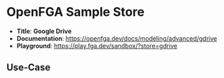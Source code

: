 # OpenFGA Sample Store

* **Title**: **Google Drive** 
* **Documentation**: https://openfga.dev/docs/modeling/advanced/gdrive
* **Playground**: https://play.fga.dev/sandbox/?store=gdrive

## Use-Case
